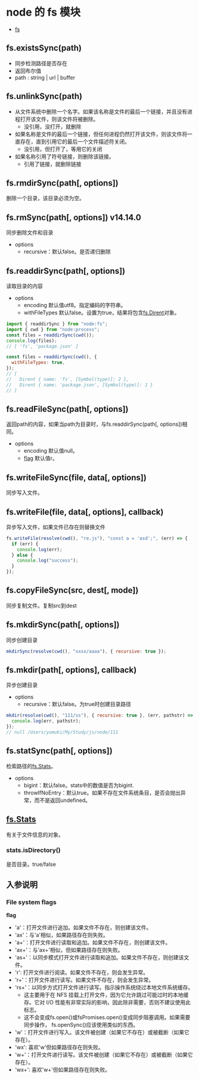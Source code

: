 <!--
 * @Desc: 
 * @Author: 曾茹菁
 * @Date: 2022-08-29 14:12:02
 * @LastEditors: 曾茹菁
 * @LastEditTime: 2022-09-01 14:43:08
-->
# node 的 fs 模块
- [fs](https://nodejs.org/dist/latest-v18.x/docs/api/fs.html)
## fs.existsSync(path)
- 同步检测路径是否存在
- 返回布尔值
- path : string | url | buffer
## fs.unlinkSync(path)
- 从文件系统中删除一个名字。如果该名称是文件的最后一个链接，并且没有进程打开该文件，则该文件将被删除。
  - 没引用，没打开，就删除
- 如果名称是文件的最后一个链接，但任何进程仍然打开该文件，则该文件将一直存在，直到引用它的最后一个文件描述符关闭。
  - 没引用，但打开了，等用它的关闭
- 如果名称引用了符号链接，则删除该链接。
  - 引用了链接，就删除链接
## fs.rmdirSync(path[, options])
删除一个目录，该目录必须为空。
## fs.rmSync(path[, options]) v14.14.0
同步删除文件和目录
- options   
  - recursive：默认false。是否递归删除
## fs.readdirSync(path[, options])
读取目录的内容
- options
  - encoding 默认值utf8。指定编码的字符串。
  - withFileTypes 默认false。设置为true，结果将包含[fs.Dirent](https://nodejs.org/dist/latest-v18.x/docs/api/fs.html#class-fsdirent)对象。
```js
import { readdirSync } from "node:fs";
import { cwd } from "node:process";
const files = readdirSync(cwd());
console.log(files);
// [ 'fs', 'package.json' ]

const files = readdirSync(cwd(), {
  withFileTypes: true,
});
// [
//   Dirent { name: 'fs', [Symbol(type)]: 2 },
//   Dirent { name: 'package.json', [Symbol(type)]: 1 }
// ]
```
## fs.readFileSync(path[, options])
返回path的内容，如果当path为目录时，与fs.readdirSync(path[, options])相同。
- options 
  - encoding 默认值null。
  - [flag](https://nodejs.org/dist/latest-v18.x/docs/api/fs.html#file-system-flags) 默认值r。
## fs.writeFileSync(file, data[, options])
同步写入文件。
## fs.writeFile(file, data[, options], callback)
异步写入文件，如果文件已存在则替换文件
```js
fs.writeFile(resolve(cwd(), "re.js"), "const a = 'asd';", (err) => {
  if (err) {
    console.log(err);
  } else {
    console.log("success");
  }
});
```
## fs.copyFileSync(src, dest[, mode])
同步复制文件。复制src到dest

## fs.mkdirSync(path[, options])
同步创建目录
```js
mkdirSync(resolve(cwd(), "xxxx/aaaa"), { recursive: true });
```
## fs.mkdir(path[, options], callback)
异步创建目录
- options
  - recursive：默认false。为true时创建目录路径
```js
mkdir(resolve(cwd(), "111/ss"), { recursive: true }, (err, pathstr) => {
  console.log(err, pathstr);
});
// null /Users/yomuki/My/Study/js/node/111
```
## fs.statSync(path[, options])
检索路径的[fs.Stats](https://nodejs.org/dist/latest-v18.x/docs/api/fs.html#class-fsstats)。
- options
  - bigint：默认false。stats中的数值是否为bigint.
  - throwIfNoEntry：默认true。如果不存在文件系统条目，是否会抛出异常，而不是返回undefined。
## [fs.Stats](https://nodejs.org/dist/latest-v18.x/docs/api/fs.html#class-fsstats)
有关于文件信息的对象。
### stats.isDirectory()
是否目录。true/false

## 入参说明
### File system flags
**flag**
- 'a'：打开文件进行追加。如果文件不存在，则创建该文件。
- 'ax'：与'a'相似，如果路径存在则失败。
- 'a+'：打开文件进行读取和追加。如果文件不存在，则创建该文件。
- 'ax+'：与'ax+'相似，但如果路径存在则失败。
- 'as+'：以同步模式打开文件进行读取和追加。如果文件不存在，则创建该文件。
- 'r': 打开文件进行阅读。如果文件不存在，则会发生异常。
- 'r+'：打开文件进行读写。如果文件不存在，则会发生异常。
- 'rs+'：以同步方式打开文件进行读写。指示操作系统绕过本地文件系统缓存。
  - 这主要用于在 NFS 挂载上打开文件，因为它允许跳过可能过时的本地缓存。它对 I/O 性能有非常实际的影响，因此除非需要，否则不建议使用此标志。
  - 这不会变成fs.open()或fsPromises.open()变成同步阻塞调用。如果需要同步操作， fs.openSync()应该使用类似的东西。
- 'w'：打开文件进行写入。该文件被创建（如果它不存在）或被截断（如果它存在）。
- 'wx': 喜欢'w'但如果路径存在则失败。
- 'w+'：打开文件进行读写。该文件被创建（如果它不存在）或被截断（如果它存在）。
- 'wx+': 喜欢'w+'但如果路径存在则失败。